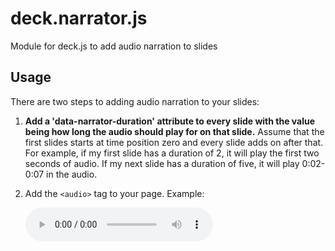 deck.narrator.js
================

Module for deck.js to add audio narration to slides

## Usage

There are two steps to adding audio narration to your slides:

 1. **Add a 'data-narrator-duration' attribute to every slide with the value being how long the audio should play for on that slide.** Assume that the first slides starts at time position zero and every slide adds on after that. For example, if my first slide has a duration of 2, it will play the first two seconds of audio. If my next slide has a duration of five, it will play 0:02-0:07 in the audio.
 2. Add the `<audio>` tag to your page. Example:

    <audio controls class="deck-narrator-audio" id="narrator-audio">
      <source src="myAudio.mp3" type="audio/mpeg" />
      <source src="myAudio.ogg" type="audio/ogg"  />
      <track kind="caption" src="captions.vtt" srclang="en" label="English" />
    </audio>